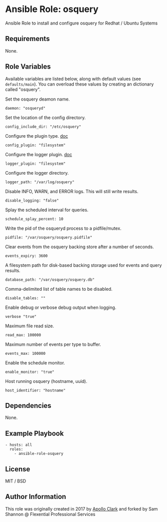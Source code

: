# Ansible Role: osquery

Ansible Role to install and configure osquery for Redhat / Ubuntu Systems


## Requirements

None.

## Role Variables

Available variables are listed below, along with default values (see `defaults/main`).
You can overload these values by creating an dictionary called "osquery".

Set the osquery deamon name.
    
    daemon: "osqueryd"

Set the location of the config directory.

    config_include_dir: "/etc/osquery"

Configure the plugin type. [doc](http://osquery.readthedocs.io/en/latest/development/config-plugins/)

    config_plugin: "filesystem"
    
Configure the logger plugin. [doc](https://osquery.readthedocs.io/en/latest/development/logger-plugins/)

    logger_plugin: "filesystem"

Configure the logger directory.

    logger_path: "/var/log/osquery"

Disable INFO, WARN, and ERROR logs. This will still write results.

    disable_logging: "false"

Splay the scheduled interval for queries.
    
    schedule_splay_percent: 10

Write the pid of the osqueryd process to a pidfile/mutex.

    pidfile: "/var/osquery/osquery.pidfile"

Clear events from the osquery backing store after a number of seconds.

    events_expiry: 3600

A filesystem path for disk-based backing storage used for events and query results.

    database_path: "/var/osquery/osquery.db"

Comma-delimited list of table names to be disabled.

    disable_tables: ""

Enable debug or verbose debug output when logging.

    verbose "true"

Maximum file read size.
    
    read_max: 100000

 Maximum number of events per type to buffer.
 
    events_max: 100000

Enable the schedule monitor.

    enable_monitor: "true"

Host running osquery (hostname, uuid).

    host_identifier: "hostname"

## Dependencies

None.

## Example Playbook

    - hosts: all
      roles:
        - ansible-role-osquery

## License

MIT / BSD

## Author Information

This role was originally created in 2017 by [Apollo Clark](https://www.apolloclark.com/) and forked by Sam Shannon @ Flexential Professional Services
